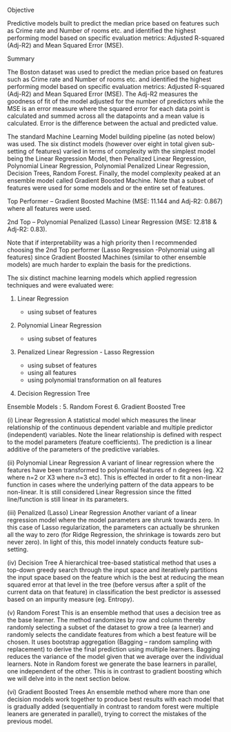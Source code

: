 
Objective

Predictive models built to predict the median price based on features such as Crime rate and Number of rooms etc. and identified the highest performing model based on specific evaluation metrics: Adjusted R-squared (Adj-R2) and Mean Squared Error (MSE).

Summary

The Boston dataset was used to predict the median price based on features such as Crime rate and Number of rooms etc. and identified the highest performing model based on specific evaluation metrics: Adjusted R-squared (Adj-R2) and Mean Squared Error (MSE). The Adj-R2 measures the goodness of fit of the model adjusted for the number of predictors while the MSE is an error measure where the squared error for each data point is calculated and summed across all the datapoints and a mean value is calculated. Error is the difference between the actual and predicted value. 

The standard Machine Learning Model building pipeline (as noted below) was used. The six distinct models (however over eight in total given sub-setting of features) varied in terms of complexity with the simplest model being the Linear Regression Model, then Penalized Linear Regression, Polynomial Linear Regression, Polynomial Penalized Linear Regression, Decision Trees, Random Forest. Finally, the model complexity peaked at an ensemble model called Gradient Boosted Machine. Note that a subset of features were used for some models and or the entire set of features.
 
Top Performer
– Gradient Boosted Machine (MSE: 11.144 and Adj-R2: 0.867) where all features were used.

2nd Top 
– Polynomial Penalized (Lasso) Linear Regression (MSE: 12.818 & Adj-R2: 0.83). 

Note that if interpretability was a high priority then I recommended choosing the 2nd Top performer (Lasso Regression -Polynomial using all features) since Gradient Boosted Machines (similar to other ensemble models) are much harder to explain the basis for the predictions. 


The six distinct machine learning models which applied regression techniques and were evaluated were:
1. Linear Regression 
   - using subset of features

2. Polynomial Linear Regression
   - using subset of features

3. Penalized Linear Regression - Lasso Regression
   - using subset of features
   - using all features
   - using polynomial transformation on all features

4. Decision Regression Tree

Ensemble Models :
5. Random Forest
6. Gradient Boosted Tree

(i)	Linear Regression
A statistical model which measures the linear relationship of the continuous dependent variable and multiple predictor (independent) variables. Note the linear relationship is defined with respect to the model parameters (feature coefficients). The prediction is a linear additive of the parameters of the predictive variables. 

(ii)	Polynomial Linear Regression
A variant of linear regression where the features have been transformed to polynomial features of n degrees (eg. X2 where n=2 or X3 where n=3 etc). This is effected in order to fit a non-linear function in cases where the underlying pattern of the data appears to be non-linear. It is still considered Linear Regression since the fitted line/function is still linear in its parameters. 

(iii)	Penalized (Lasso) Linear Regression 
Another variant of a linear regression model where the model parameters are shrunk towards zero. In this case of Lasso regularization, the parameters can actually be shrunken all the way to zero (for Ridge Regression, the shrinkage is towards zero but never zero). In light of this, this model innately conducts feature sub-setting. 

(iv)	Decision Tree 
A hierarchical tree-based statistical method that uses a top-down greedy search through the input space and iteratively partitions the input space based on the feature which is the best at reducing the mean squared error at that level in the tree (before versus after a split of the current data on that feature) in classification the best predictor is assessed based on an impurity measure (eg. Entropy). 

(v)	Random Forest
This is an ensemble method that uses a decision tree as the base learner. The method randomizes by row and column thereby randomly selecting a subset of the dataset to grow a tree (a learner) and randomly selects the candidate features from which a best feature will be chosen. It uses bootstrap aggregation (Bagging – random sampling with replacement) to derive the final prediction using multiple learners. Bagging reduces the variance of the model given that we average over the individual learners. Note in Random forest we generate the base learners in parallel, one independent of the other.  This is in contrast to gradient boosting which we will delve into in the next section below.

(vi)	Gradient Boosted Trees 
An ensemble method where more than one decision models work together to produce best results with each model that is gradually added (sequentially in contrast to random forest were multiple leaners are generated in parallel), trying to correct the mistakes of the previous model.  


